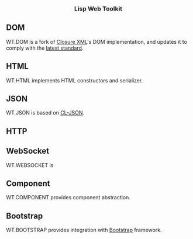 <h3 align="center">Lisp Web Toolkit</h3>


## DOM
WT.DOM is a fork of [Closure XML](https://common-lisp.net/project/cxml/)'s DOM implementation, and updates it to comply with the [latest standard](https://dom.spec.whatwg.org/).

## HTML
WT.HTML implements HTML constructors and serializer.

## JSON
WT.JSON is based on [CL-JSON](https://common-lisp.net/project/cl-json/cl-json.html).

## HTTP

## WebSocket
WT.WEBSOCKET is 

## Component
WT.COMPONENT provides component abstraction.

## Bootstrap
WT.BOOTSTRAP provides integration with [Bootstrap](https://getbootstrap.com/) framework.


